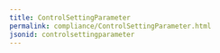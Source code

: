 ```yaml
---
title: ControlSettingParameter
permalink: compliance/ControlSettingParameter.html
jsonid: controlsettingparameter
---
```

